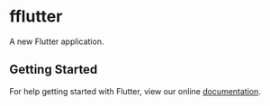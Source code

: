 # fflutter

A new Flutter application.

## Getting Started

For help getting started with Flutter, view our online
[documentation](http://flutter.io/).
